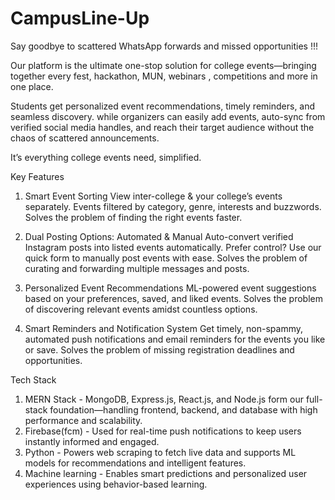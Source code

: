 # CampusLine-Up

Say goodbye to scattered WhatsApp forwards and missed opportunities !!!

Our platform is the ultimate one-stop solution for college events—bringing together every fest, hackathon, MUN, webinars , competitions and more in one place.

Students get personalized event recommendations, timely reminders, and seamless discovery.
while organizers can easily add events, auto-sync from verified social media handles, and reach their target audience without the chaos of scattered announcements.

It’s everything college events need, simplified.

Key  Features

1. Smart Event Sorting
    View inter-college & your college’s events separately.
    Events filtered by category, genre, interests and buzzwords.
    Solves the problem of finding the right events faster.

2. Dual Posting Options: Automated & Manual
    Auto-convert verified Instagram posts into listed events automatically.
    Prefer control? Use our quick form to manually post events with ease.
    Solves the problem of curating and forwarding multiple messages and posts. 

3. Personalized Event Recommendations
    ML-powered event suggestions based on your preferences, saved, and liked events.
    Solves the problem of discovering relevant events amidst countless options.

4. Smart Reminders and Notification System 
    Get timely, non-spammy, automated push notifications and email reminders for the events you like or save.
    Solves the problem of missing registration deadlines and opportunities.

Tech Stack

1. MERN Stack - MongoDB, Express.js, React.js, and Node.js form our full-stack foundation—handling frontend, backend, and database with high performance and scalability.
2. Firebase(fcm) - Used for real-time push notifications to keep users instantly informed and engaged.
3. Python - Powers web scraping to fetch live data and supports ML models for recommendations and intelligent features.
4. Machine learning - Enables smart predictions and personalized user experiences using behavior-based learning.